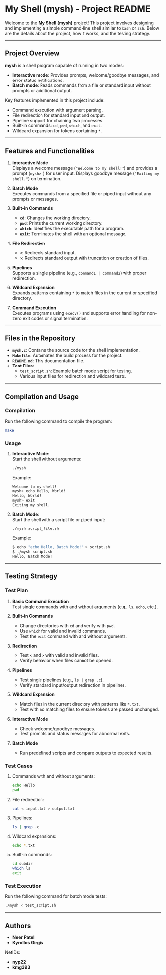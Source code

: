 # My Shell (mysh) - Project README

Welcome to the **My Shell (mysh)** project! This project involves designing and implementing a simple command-line shell similar to `bash` or `zsh`. Below are the details about the project, how it works, and the testing strategy.

---

## Project Overview

**mysh** is a shell program capable of running in two modes:  
- **Interactive mode**: Provides prompts, welcome/goodbye messages, and error status notifications.  
- **Batch mode**: Reads commands from a file or standard input without prompts or additional output.  

Key features implemented in this project include:
- Command execution with argument parsing.
- File redirection for standard input and output.
- Pipeline support for chaining two processes.
- Built-in commands: `cd`, `pwd`, `which`, and `exit`.
- Wildcard expansion for tokens containing `*`.

---

## Features and Functionalities

1. **Interactive Mode**  
   Displays a welcome message (`"Welcome to my shell!"`) and provides a prompt (`mysh> `) for user input. Displays goodbye message (`"Exiting my shell."`) on termination.

2. **Batch Mode**  
   Executes commands from a specified file or piped input without any prompts or messages.

3. **Built-in Commands**  
   - **`cd`**: Changes the working directory.
   - **`pwd`**: Prints the current working directory.
   - **`which`**: Identifies the executable path for a program.
   - **`exit`**: Terminates the shell with an optional message.

4. **File Redirection**  
   - `<`: Redirects standard input.
   - `>`: Redirects standard output with truncation or creation of files.

5. **Pipelines**  
   Supports a single pipeline (e.g., `command1 | command2`) with proper redirection.

6. **Wildcard Expansion**  
   Expands patterns containing `*` to match files in the current or specified directory.

7. **Command Execution**  
   Executes programs using `execv()` and supports error handling for non-zero exit codes or signal termination.

---

## Files in the Repository

- **`mysh.c`**: Contains the source code for the shell implementation.
- **`Makefile`**: Automates the build process for the project.
- **`README.md`**: This documentation file.
- **Test Files**:
  - `test_script.sh`: Example batch mode script for testing.
  - Various input files for redirection and wildcard tests.

---

## Compilation and Usage

### Compilation
Run the following command to compile the program:
```bash
make
```

### Usage
1. **Interactive Mode**:  
   Start the shell without arguments:  
   ```bash
   ./mysh
   ```
   Example:  
   ```bash
   Welcome to my shell!
   mysh> echo Hello, World!
   Hello, World!
   mysh> exit
   Exiting my shell.
   ```

2. **Batch Mode**:  
   Start the shell with a script file or piped input:  
   ```bash
   ./mysh script_file.sh
   ```
   Example:  
   ```bash
   $ echo "echo Hello, Batch Mode!" > script.sh
   $ ./mysh script.sh
   Hello, Batch Mode!
   ```

---

## Testing Strategy

### Test Plan
1. **Basic Command Execution**  
   Test single commands with and without arguments (e.g., `ls`, `echo`, etc.).  

2. **Built-in Commands**  
   - Change directories with `cd` and verify with `pwd`.  
   - Use `which` for valid and invalid commands.  
   - Test the `exit` command with and without arguments.  

3. **Redirection**  
   - Test `<` and `>` with valid and invalid files.  
   - Verify behavior when files cannot be opened.  

4. **Pipelines**  
   - Test single pipelines (e.g., `ls | grep .c`).  
   - Verify standard input/output redirection in pipelines.  

5. **Wildcard Expansion**  
   - Match files in the current directory with patterns like `*.txt`.  
   - Test with no matching files to ensure tokens are passed unchanged.  

6. **Interactive Mode**  
   - Check welcome/goodbye messages.  
   - Test prompts and status messages for abnormal exits.  

7. **Batch Mode**  
   - Run predefined scripts and compare outputs to expected results.

### Test Cases
1. Commands with and without arguments:
   ```bash
   echo Hello
   pwd
   ```
2. File redirection:
   ```bash
   cat < input.txt > output.txt
   ```
3. Pipelines:
   ```bash
   ls | grep .c
   ```
4. Wildcard expansions:
   ```bash
   echo *.txt
   ```
5. Built-in commands:
   ```bash
   cd subdir
   which ls
   exit
   ```

### Test Execution
Run the following command for batch mode tests:
```bash
./mysh < test_script.sh
```

---

## Authors

- **Neer Patel**  
- **Kyrollos Girgis**

NetIDs:
- **nyp22**
- **kmg393**
